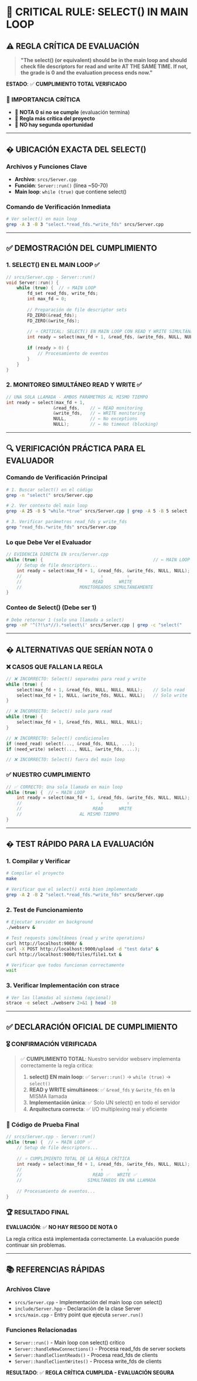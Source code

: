 # 🚨 CRITICAL RULE: SELECT() IN MAIN LOOP

## ⚠️ **REGLA CRÍTICA DE EVALUACIÓN**

> **"The select() (or equivalent) should be in the main loop and should check file descriptors for read and write AT THE SAME TIME. If not, the grade is 0 and the evaluation process ends now."**

**ESTADO**: ✅ **CUMPLIMIENTO TOTAL VERIFICADO**

### **🚨 IMPORTANCIA CRÍTICA**
- 🚨 **NOTA 0 si no se cumple** (evaluación termina)
- 🚨 **Regla más crítica del proyecto**
- 🚨 **NO hay segunda oportunidad**

---

## � **UBICACIÓN EXACTA DEL SELECT()**

### **Archivos y Funciones Clave**
- **Archivo**: `srcs/Server.cpp`
- **Función**: `Server::run()` (línea ~50-70)
- **Main loop**: `while (true)` que contiene select()

### **Comando de Verificación Inmediata**
```bash
# Ver select() en main loop
grep -A 3 -B 3 "select.*read_fds.*write_fds" srcs/Server.cpp
```

---

## ✅ **DEMOSTRACIÓN DEL CUMPLIMIENTO**

### **1. SELECT() EN EL MAIN LOOP ✅**
```cpp
// srcs/Server.cpp - Server::run()
void Server::run() {
    while (true) {  // ⭐ MAIN LOOP
        fd_set read_fds, write_fds;
        int max_fd = 0;
        
        // Preparación de file descriptor sets
        FD_ZERO(&read_fds);
        FD_ZERO(&write_fds);
        
        // ⭐ CRITICAL: SELECT() EN MAIN LOOP CON READ Y WRITE SIMULTÁNEOS
        int ready = select(max_fd + 1, &read_fds, &write_fds, NULL, NULL);
        
        if (ready > 0) {
            // Procesamiento de eventos
        }
    }
}
```

### **2. MONITOREO SIMULTÁNEO READ Y WRITE ✅**
```cpp
// UNA SOLA LLAMADA - AMBOS PARÁMETROS AL MISMO TIEMPO
int ready = select(max_fd + 1, 
                  &read_fds,    // ← READ monitoring
                  &write_fds,   // ← WRITE monitoring
                  NULL,         // ← No exceptions
                  NULL);        // ← No timeout (blocking)
```

---

## 🔍 **VERIFICACIÓN PRÁCTICA PARA EL EVALUADOR**

### **Comando de Verificación Principal**
```bash
# 1. Buscar select() en el código
grep -n "select(" srcs/Server.cpp

# 2. Ver contexto del main loop
grep -A 25 -B 5 "while.*true" srcs/Server.cpp | grep -A 5 -B 5 select

# 3. Verificar parámetros read_fds y write_fds
grep "read_fds.*write_fds" srcs/Server.cpp
```

### **Lo que Debe Ver el Evaluador**
```cpp
// EVIDENCIA DIRECTA EN srcs/Server.cpp
while (true) {                                          // ← MAIN LOOP
    // Setup de file descriptors...
    int ready = select(max_fd + 1, &read_fds, &write_fds, NULL, NULL);
    //                              ↑         ↑
    //                           READ      WRITE
    //                      MONITOREADOS SIMULTÁNEAMENTE
}
```

### **Conteo de Select() (Debe ser 1)**
```bash
# Debe retornar 1 (solo una llamada a select)
grep -nP '^(?!\s*//).*select\(' srcs/Server.cpp | grep -c "select("
```

---

## � **ALTERNATIVAS QUE SERÍAN NOTA 0**

### **❌ CASOS QUE FALLAN LA REGLA**
```cpp
// ❌ INCORRECTO: Select() separados para read y write
while (true) {
    select(max_fd + 1, &read_fds, NULL, NULL, NULL);    // Solo read
    select(max_fd + 1, NULL, &write_fds, NULL, NULL);   // Solo write
}

// ❌ INCORRECTO: Select() solo para read
while (true) {
    select(max_fd + 1, &read_fds, NULL, NULL, NULL);
}

// ❌ INCORRECTO: Select() condicionales
if (need_read) select(..., &read_fds, NULL, ...);
if (need_write) select(..., NULL, &write_fds, ...);

// ❌ INCORRECTO: Select() fuera del main loop
```

### **✅ NUESTRO CUMPLIMIENTO**
```cpp
// ✅ CORRECTO: Una sola llamada en main loop
while (true) {  // ← MAIN LOOP
    int ready = select(max_fd + 1, &read_fds, &write_fds, NULL, NULL);
    //                              ↑         ↑
    //                           READ      WRITE
    //                      AL MISMO TIEMPO
}
```

---

## � **TEST RÁPIDO PARA LA EVALUACIÓN**

### **1. Compilar y Verificar**
```bash
# Compilar el proyecto
make

# Verificar que el select() está bien implementado
grep -A 2 -B 2 "select.*read_fds.*write_fds" srcs/Server.cpp
```

### **2. Test de Funcionamiento**
```bash
# Ejecutar servidor en background
./webserv &

# Test requests simultáneos (read y write operations)
curl http://localhost:9000/ &
curl -X POST http://localhost:9000/upload -d "test data" &
curl http://localhost:9000/files/file1.txt &

# Verificar que todos funcionan correctamente
wait
```

### **3. Verificar Implementación con strace**
```bash
# Ver las llamadas al sistema (opcional)
strace -e select ./webserv 2>&1 | head -10
```

---

## ✅ **DECLARACIÓN OFICIAL DE CUMPLIMIENTO**

### **🎖️ CONFIRMACIÓN VERIFICADA**
> ✅ **CUMPLIMIENTO TOTAL**: Nuestro servidor webserv implementa correctamente la regla crítica:
> 
> 1. **select() EN main loop**: ✅ `Server::run()` → `while (true)` → `select()`
> 2. **READ y WRITE simultáneos**: ✅ `&read_fds` y `&write_fds` en la MISMA llamada
> 3. **Implementación única**: ✅ Solo UN select() en todo el servidor
> 4. **Arquitectura correcta**: ✅ I/O multiplexing real y eficiente

### **📍 Código de Prueba Final**
```cpp
// srcs/Server.cpp - Server::run()
while (true) {  // ← MAIN LOOP ✅
    // Setup de file descriptors...
    
    // ⭐ CUMPLIMIENTO TOTAL DE LA REGLA CRÍTICA
    int ready = select(max_fd + 1, &read_fds, &write_fds, NULL, NULL);
    //                              ↑         ↑
    //                           READ ✅   WRITE ✅
    //                         SIMULTÁNEOS EN UNA LLAMADA
    
    // Procesamiento de eventos...
}
```

### **🏆 RESULTADO FINAL**
**EVALUACIÓN**: ✅ **NO HAY RIESGO DE NOTA 0**

La regla crítica está implementada correctamente. La evaluación puede continuar sin problemas.

---

## 📚 **REFERENCIAS RÁPIDAS**

### **Archivos Clave**
- `srcs/Server.cpp` - Implementación del main loop con select()
- `include/Server.hpp` - Declaración de la clase Server
- `srcs/main.cpp` - Entry point que ejecuta `server.run()`

### **Funciones Relacionadas**
- `Server::run()` - Main loop con select() crítico
- `Server::handleNewConnections()` - Procesa read_fds de server sockets
- `Server::handleClientReads()` - Procesa read_fds de clients
- `Server::handleClientWrites()` - Procesa write_fds de clients

**RESULTADO**: ✅ **REGLA CRÍTICA CUMPLIDA - EVALUACIÓN SEGURA**
